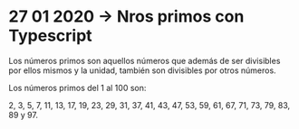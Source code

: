 # 27 01 2020 -> Nros primos con Typescript

Los números primos son aquellos números que además de ser divisibles por ellos mismos y la unidad, también son divisibles por otros números. 

Los números primos del 1 al 100 son: 

2, 3, 5, 7, 11, 13, 17, 19, 23, 29, 31, 37, 41, 43, 47, 53, 59, 61, 67, 71, 73, 79, 83, 89 y 97.